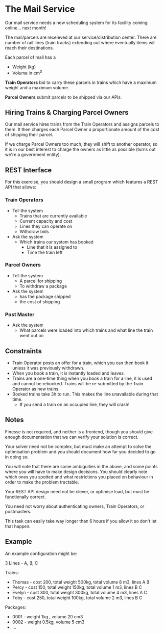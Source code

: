 # The Mail Service

Our mail service needs a new scheduling system for its facility coming online... next month!

The mail/parcels are receieved at our service/distribution center. There are number of rail lines (train tracks) extending out where eventually items will reach their destinations.

Each parcel of mail has a

- Weight (kg)
- Volume in cm<sup>3</sup>

**Train Operators** bid to carry these parcels in trains which have a maximum weight and a maximum
volume.

**Parcel Owners** submit parcels to be shipped via our APIs.

## Hiring Trains & Charging Parcel Owners

Our mail service hires trains from the Train Operators and assigns parcels to them. It then charges each Parcel Owner a proportionate amount of the cost of shipping their parcel.

If we charge Parcel Owners too much, they will shift to another operator, so it is in our best interest to charge the owners as little as possible (turns out we're a government entity).

## REST Interface

For this exercise, you should design a small program which features a REST API that allows:

### Train Operators

- Tell the system
  - Trains that are currently available
  - Current capacity and cost
  - Lines they can operate on
  - Withdraw bids
- Ask the system
  - Which trains our system has booked
    - Line that it is assigned to
    - Time the train left

### Parcel Owners

- Tell the system
  - A parcel for shipping
  - To withdraw a package
- Ask the system
  - has the package shipped
  - the cost of shipping

### Post Master

- Ask the system
  - What parcels were loaded into which trains and what line the train went out on

## Constraints

- Train Operator posts an offer for a train, which you can then book it unless it was previously withdrawn.
- When you book a train, it is instantly loaded and leaves.
- Trains are a one-time thing when you book a train for a line, it is used and cannot be rebooked. Trains will be re-submitted by the Train Operator as new trains.
- Booked trains take 3h to run. This makes the line unavailable during that time.
  - If you send a train on an occupied line, they will crash!

## Notes

Finesse is not required, and neither is a frontend, though you should give enough documentation that we can verify your solution is correct.

Your solver need not be complex, but must make an attempt to solve the optimisation problem and you should document how far you decided to go in doing so.

You will note that there are some ambiguities in the above, and some points where you will have to make design decisions. You should clearly note which ones you spotted and what restrictions you placed on behaviour in order to make the problem tractable.

Your REST API design need not be clever, or optimise load, but must be functionally correct.

You need not worry about authenticating owners, Train Operators, or postmasters.

This task can easily take way longer than 6 hours if you allow it so don't let that happen.

## Example

An example configuration might be:

3 Lines - A, B, C

Trains:

- Thomas - cost 200, total weight 500kg, total volume 8 m3, lines A B
- Percy - cost 150, total weight 150kg, total volume 1 m3, lines B C
- Evelyn - cost 300, total weight 300kg, total volume 4 m3, lines A C
- Toby - cost 250, total weight 100kg, total volume 2 m3, lines B C

Packages:

- 0001 - weight 1kg , volume 20 cm3
- 0002 - weight 0.5kg, volume 5 cm3
- ...

